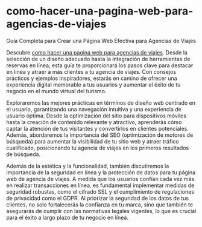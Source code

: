 # como-hacer-una-pagina-web-para-agencias-de-viajes

Guía Completa para Crear una Página Web Efectiva para Agencias de Viajes

Descubre [como hacer una pagina web para agencias de viajes](https://www.gesintur.com/diseno-web-agencias-viajes/online/). 
Desde la selección de un diseño adecuado hasta la integración de herramientas de reservas en línea, esta guía te proporcionará los pasos clave para destacar en línea y atraer a más clientes a tu agencia de viajes. 
Con consejos prácticos y ejemplos inspiradores, estarás en camino de ofrecer una experiencia digital memorable a tus usuarios y aumentar el éxito de tu negocio en el mundo virtual del turismo.

Exploraremos las mejores prácticas en términos de diseño web centrado en el usuario, garantizando una navegación intuitiva y una experiencia de usuario óptima. 
Desde la optimización del sitio para dispositivos móviles hasta la creación de contenido relevante y atractivo, aprenderás cómo captar la atención de tus visitantes y convertirlos en clientes potenciales. 
Además, abordaremos la importancia del SEO (optimización de motores de búsqueda) para aumentar la visibilidad de tu sitio web y atraer tráfico cualificado, posicionando tu agencia de viajes en los primeros resultados de búsqueda.

Además de la estética y la funcionalidad, también discutiremos la importancia de la seguridad en línea y la protección de datos para tu página web de agencia de viajes. 
A medida que los usuarios confían cada vez más en realizar transacciones en línea, es fundamental implementar medidas de seguridad robustas, como el cifrado SSL y el cumplimiento de regulaciones de privacidad como el GDPR. 
Al priorizar la seguridad de los datos de tus clientes, no solo fortalecerás la confianza en tu marca, sino que también te asegurarás de cumplir con las normativas legales vigentes, lo que es crucial para el éxito a largo plazo de tu negocio en línea.

